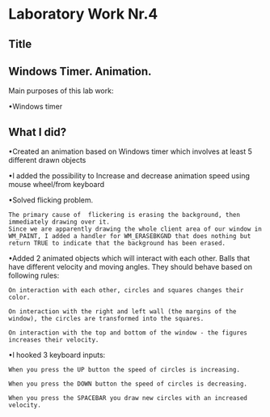 Laboratory Work Nr.4
====================

Title
-----
Windows Timer. Animation.
------------
Main purposes of this lab work:

•Windows timer

What I did?
--------------------
•Created an animation based on Windows timer which involves at least 5 different drawn objects

•I added the possibility to Increase and decrease animation speed using mouse wheel/from keyboard

•Solved flicking problem.

	The primary cause of  flickering is erasing the background, then immediately drawing over it. 
	Since we are apparently drawing the whole client area of our window in WM_PAINT, I added a handler for WM_ERASEBKGND that does nothing but return TRUE to indicate that the background has been erased.

•Added 2 animated objects which will interact with each other. Balls that have different velocity and moving angles. They should behave based on following rules:
	
	On interaction with each other, circles and squares changes their color.
	
	On interaction with the right and left wall (the margins of the window), the circles are transformed into the squares.
	
	On interaction with the top and bottom of the window - the figures increases their velocity.

•I hooked 3 keyboard inputs:

	When you press the UP button the speed of circles is increasing.

	When you press the DOWN button the speed of circles is decreasing.

	When you press the SPACEBAR you draw new circles with an increased velocity.
